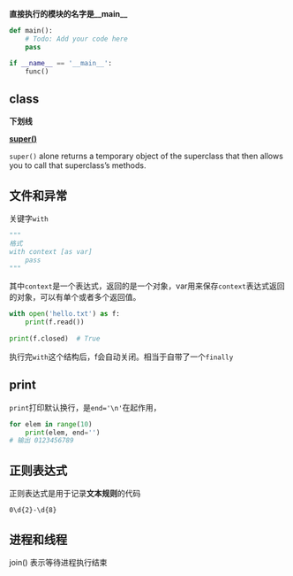 **直接执行的模块的名字是__main__**

```python
def main():
    # Todo: Add your code here
    pass

if __name__ == '__main__':
    func()
```

## class



**下划线**



[**super()**](https://realpython.com/python-super/#an-overview-of-pythons-super-function)

`super()` alone returns a temporary object of the superclass that then allows you to call that superclass’s methods.



## 文件和异常

关键字`with`

```python
"""
格式
with context [as var]
	pass
"""
```

其中`context`是一个表达式，返回的是一个对象，var用来保存`context`表达式返回的对象，可以有单个或者多个返回值。

```python
with open('hello.txt') as f:
    print(f.read())
    
print(f.closed)  # True
```

执行完`with`这个结构后，f会自动关闭。相当于自带了一个`finally`



## print

`print`打印默认换行，是`end='\n'`在起作用，

```python
for elem in range(10)
	print(elem, end='')
# 输出 0123456789
```



## 正则表达式

正则表达式是用于记录**文本规则**的代码



`0\d{2}-\d{8}`



## 进程和线程

join() 表示等待进程执行结束















